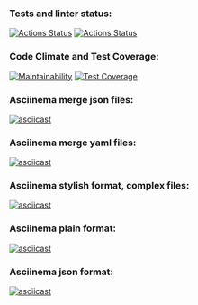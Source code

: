### Tests and linter status:
[![Actions Status](https://github.com/Svarojichh/python-project-50/workflows/hexlet-check/badge.svg)](https://github.com/Svarojichh/python-project-50/actions)
[![Actions Status](https://github.com/Svarojichh/python-project-50/workflows/Python%20CI/badge.svg)](https://github.com/Svarojichh/python-project-50/actions)
### Code Climate and Test Coverage:
[![Maintainability](https://api.codeclimate.com/v1/badges/1807152ba86b213ed995/maintainability)](https://codeclimate.com/github/Svarojichh/python-project-50/maintainability)
[![Test Coverage](https://api.codeclimate.com/v1/badges/1807152ba86b213ed995/test_coverage)](https://codeclimate.com/github/Svarojichh/python-project-50/test_coverage)
### Asciinema merge json files:
[![asciicast](https://asciinema.org/a/pQZcXSU9OkP8PfkRrrzZ8vrSw.svg)](https://asciinema.org/a/pQZcXSU9OkP8PfkRrrzZ8vrSw)
### Asciinema merge yaml files:
[![asciicast](https://asciinema.org/a/UCUxZrCP437ADNXMYaz1zyH4A.svg)](https://asciinema.org/a/UCUxZrCP437ADNXMYaz1zyH4A)
### Asciinema stylish format, complex files:
[![asciicast](https://asciinema.org/a/uTQyYcd4X7IXy6jKVeDcNyzxz.svg)](https://asciinema.org/a/uTQyYcd4X7IXy6jKVeDcNyzxz)
### Asciinema plain format:
[![asciicast](https://asciinema.org/a/ipSezX2NWp8JywSITz5k1W8PF.svg)](https://asciinema.org/a/ipSezX2NWp8JywSITz5k1W8PF)
### Asciinema json format:
[![asciicast](https://asciinema.org/a/1LR4i34lqlM4uwIPgkEkgNetX.svg)](https://asciinema.org/a/1LR4i34lqlM4uwIPgkEkgNetX)
